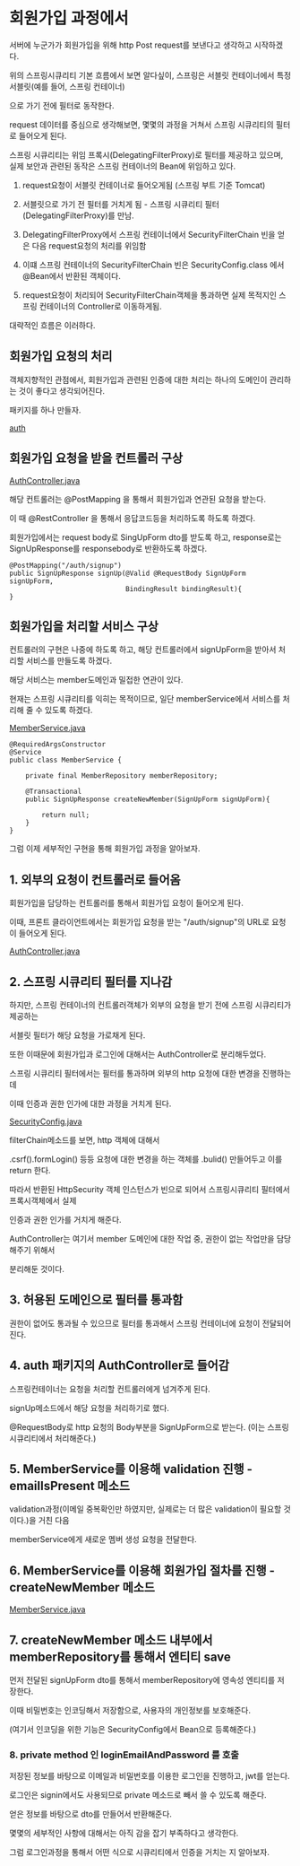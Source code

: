 # 회원가입 과정에서

서버에 누군가가 회원가입을 위해 http Post request를 보낸다고 생각하고 시작하겠다.

위의 스프링시큐리티 기본 흐름에서 보면 알다싶이, 스프링은 서블릿 컨테이너에서 특정 서블릿(예를 들어, 스프링 컨테이너)

으로 가기 전에 필터로 동작한다.

request 데이터를 중심으로 생각해보면, 몇몇의 과정을 거쳐서 스프링 시큐리티의 필터로 들어오게 된다.

스프링 시큐리티는 위임 프록시(DelegatingFilterProxy)로 필터를 제공하고 있으며, 실제 보안과 관련된 동작은 스프링 컨테이너의 Bean에 위임하고 있다.

1. request요청이 서블릿 컨테이너로 들어오게됨 (스프링 부트 기준 Tomcat)

2. 서블릿으로 가기 전 필터를 거치게 됨 - 스프링 시큐리티 필터(DelegatingFilterProxy)를 만남.

3. DelegatingFilterProxy에서 스프링 컨테이너에서 SecurityFilterChain 빈을 얻은 다음 request요청의 처리를 위임함

4. 이떄 스프링 컨테이너의 SecurityFilterChain 빈은 SecurityConfig.class
   에서 @Bean에서 반환된 객체이다.

5. request요청이 처리되어 SecurityFilterChain객체을 통과하면 실제 목적지인 스프링 컨테이너의 Controller로 이동하게됨.

대략적인 흐름은 이러하다.

## 회원가입 요청의 처리

객체지향적인 관점에서, 회원가입과 관련된 인증에 대한 처리는 하나의 도메인이 관리하는 것이 좋다고 생각되어진다.

패키지를 하나 만들자.

[auth](..%2Fsrc%2Fmain%2Fjava%2Fcom%2Fex%2Flab%2Fauth)

## 회원가입 요청을 받을 컨트롤러 구상

[AuthController.java](..%2Fsrc%2Fmain%2Fjava%2Fcom%2Fex%2Flab%2Fauth%2Fcontroller%2FAuthController.java)

해당 컨트롤러는 @PostMapping 을 통해서 회원가입과 연관된 요청을 받는다.

이 때 @RestController 을 통해서 응답코드등을 처리하도록 하도록 하겠다.

회원가입에서는 request body로 SingUpForm dto를 받도록 하고, response로는 SignUpResponse를 responsebody로 반환하도록 하겠다.

```
@PostMapping("/auth/signup")
public SignUpResponse signUp(@Valid @RequestBody SignUpForm signUpForm,
                             BindingResult bindingResult){
}
```

## 회원가입을 처리할 서비스 구상

컨트롤러의 구현은 나중에 하도록 하고, 해당 컨트롤러에서 signUpForm을 받아서 처리할 서비스를 만들도록 하겠다.

해당 서비스는 member도메인과 밀접한 연관이 있다.

현재는 스프링 시큐리티를 익히는 목적이므로, 일단 memberService에서 서비스를 처리해 줄 수 있도록 하겠다.

[MemberService.java](..%2Fsrc%2Fmain%2Fjava%2Fcom%2Fex%2Flab%2Fmember%2Fservice%2FMemberService.java)

```
@RequiredArgsConstructor
@Service
public class MemberService {

	private final MemberRepository memberRepository;
	
	@Transactional
	public SignUpResponse createNewMember(SignUpForm signUpForm){

		return null;
	}
}
```

그럼 이제 세부적인 구현을 통해 회원가입 과정을 알아보자.

## 1. 외부의 요청이 컨트롤러로 들어옴

회원가입을 담당하는 컨트롤러를 통해서 회원가입 요청이 들어오게 된다.

이때, 프론트 클라이언트에서는 회원가입 요청을 받는 "/auth/signup"의 URL로 요청이 들어오게 된다.

[AuthController.java](..%2Fsrc%2Fmain%2Fjava%2Fcom%2Fex%2Flab%2Fauth%2Fcontroller%2FAuthController.java)

## 2. 스프링 시큐리티 필터를 지나감

하지만, 스프링 컨테이너의 컨트롤러객체가 외부의 요청을 받기 전에 스프링 시큐리티가 제공하는

서블릿 필터가 해당 요청을 가로채게 된다.

또한 이때문에 회원가입과 로그인에 대해서는 AuthController로 분리해두었다.

스프링 시큐리티 필터에서는 필터를 통과하며 외부의 http 요청에 대한 변경을 진행하는데

이때 인증과 권한 인가에 대한 과정을 거치게 된다.

[SecurityConfig.java](..%2Fsrc%2Fmain%2Fjava%2Fcom%2Fex%2Flab%2Fsecurity%2FSecurityConfig.java)

filterChain메소드를 보면, http 객체에 대해서

.csrf().formLogin() 등등 요청에 대한 변경을 하는 객체를 .bulid() 만들어두고 이를 return 한다.

따라서 반환된 HttpSecurity 객체 인스턴스가 빈으로 되어서 스프링시큐리티 필터에서 프록시객체에서 실제

인증과 권한 인가를 거치게 해준다.

AuthController는 여기서 member 도메인에 대한 작업 중, 권한이 없는 작업만을 담당해주기 위해서

분리해둔 것이다.

## 3. 허용된 도메인으로 필터를 통과함

권한이 없어도 통과될 수 있으므로 필터를 통과해서 스프링 컨테이너에 요청이 전달되어진다.

## 4. auth 패키지의 AuthController로 들어감

스프링컨테이너는 요청을 처리할 컨트롤러에게 넘겨주게 된다.

signUp메소드에서 해당 요청을 처리하기로 했다.

@RequestBody로 http 요청의 Body부분을 SignUpForm으로 받는다. (이는 스프링 시큐리티에서 처리해준다.)

## 5. MemberService를 이용해 validation 진행 - emailIsPresent 메소드

validation과정(이메일 중복확인만 하였지만, 실제로는 더 많은 validation이 필요할 것이다.)을 거친 다음

memberService에게 새로운 멤버 생성 요청을 전달한다.

## 6. MemberService를 이용해 회원가입 절차를 진행 - createNewMember 메소드

[MemberService.java](..%2Fsrc%2Fmain%2Fjava%2Fcom%2Fex%2Flab%2Fmember%2Fservice%2FMemberService.java)

## 7. createNewMember 메소드 내부에서 memberRepository를 통해서 엔티티 save

먼저 전달된 signUpForm dto를 통해서 memberRepository에 영속성 엔티티를 저장한다.

이때 비밀번호는 인코딩해서 저장함으로, 사용자의 개인정보를 보호해준다.

(여기서 인코딩을 위한 기능은 SecurityConfig에서 Bean으로 등록해준다.)

### 8. private method 인 loginEmailAndPassword 를 호출

저장된 정보를 바탕으로 이메일과 비밀번호를 이용한 로그인을 진행하고, jwt를 얻는다.

로그인은 signin에서도 사용되므로 private 메소드로 빼서 쓸 수 있도록 해준다.

얻은 정보를 바탕으로 dto를 만들어서 반환해준다.


몇몇의 세부적인 사항에 대해서는 아직 감을 잡기 부족하다고 생각한다.

그럼 로그인과정을 통해서 어떤 식으로 시큐리티에서 인증을 거치는 지 알아보자.
